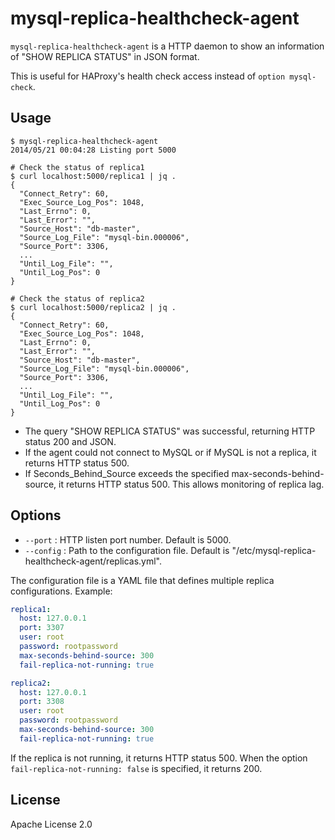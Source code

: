 # mysql-replica-healthcheck-agent

`mysql-replica-healthcheck-agent` is a HTTP daemon to show an information of "SHOW REPLICA STATUS" in JSON format.

This is useful for HAProxy's health check access instead of `option mysql-check`.

## Usage

```
$ mysql-replica-healthcheck-agent
2014/05/21 00:04:28 Listing port 5000
```

```
# Check the status of replica1
$ curl localhost:5000/replica1 | jq .
{
  "Connect_Retry": 60,
  "Exec_Source_Log_Pos": 1048,
  "Last_Errno": 0,
  "Last_Error": "",
  "Source_Host": "db-master",
  "Source_Log_File": "mysql-bin.000006",
  "Source_Port": 3306,
  ...
  "Until_Log_File": "",
  "Until_Log_Pos": 0
}

# Check the status of replica2
$ curl localhost:5000/replica2 | jq .
{
  "Connect_Retry": 60,
  "Exec_Source_Log_Pos": 1048,
  "Last_Errno": 0,
  "Last_Error": "",
  "Source_Host": "db-master",
  "Source_Log_File": "mysql-bin.000006",
  "Source_Port": 3306,
  ...
  "Until_Log_File": "",
  "Until_Log_Pos": 0
}
```

- The query "SHOW REPLICA STATUS" was successful, returning HTTP status 200 and JSON.
- If the agent could not connect to MySQL or if MySQL is not a replica, it returns HTTP status 500.
- If Seconds_Behind_Source exceeds the specified max-seconds-behind-source, it returns HTTP status 500. This allows monitoring of replica lag.

## Options

- `--port` : HTTP listen port number. Default is 5000.
- `--config` : Path to the configuration file. Default is "/etc/mysql-replica-healthcheck-agent/replicas.yml".

The configuration file is a YAML file that defines multiple replica configurations. Example:

```yaml
replica1:
  host: 127.0.0.1
  port: 3307
  user: root
  password: rootpassword
  max-seconds-behind-source: 300
  fail-replica-not-running: true

replica2:
  host: 127.0.0.1
  port: 3308
  user: root
  password: rootpassword
  max-seconds-behind-source: 300
  fail-replica-not-running: true
```

If the replica is not running, it returns HTTP status 500. When the option `fail-replica-not-running: false` is specified, it returns 200.

## License

Apache License 2.0
